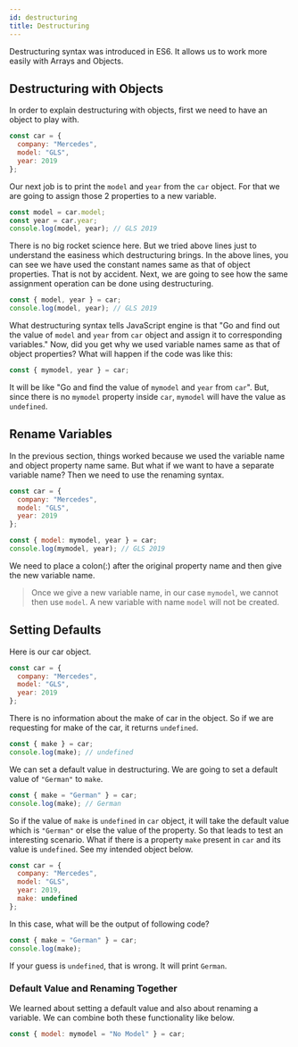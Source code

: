 ```yaml
---
id: destructuring
title: Destructuring
---
```


Destructuring syntax was introduced in ES6. It allows us to work more easily with Arrays and Objects.

## Destructuring with Objects

In order to explain destructuring with objects, first we need to have an object to play with.

```javascript
const car = {
  company: "Mercedes",
  model: "GLS",
  year: 2019
};
```

Our next job is to print the `model` and `year` from the `car` object. For that we are going to assign those 2 properties to a new variable.

```javascript
const model = car.model;
const year = car.year;
console.log(model, year); // GLS 2019
```

There is no big rocket science here. But we tried above lines just to understand the easiness which destructuring brings. In the above lines, you can see we have used the constant names same as that of object properties. That is not by accident. Next, we are going to see how the same assignment operation can be done using destructuring.

```javascript
const { model, year } = car;
console.log(model, year); // GLS 2019
```

What destructuring syntax tells JavaScript engine is that "Go and find out the value of `model` and `year` from `car` object and assign it to corresponding variables." Now, did you get why we used variable names same as that of object properties? What will happen if the code was like this:

```javascript
const { mymodel, year } = car;
```

It will be like "Go and find the value of `mymodel` and `year` from `car`". But, since there is no `mymodel` property inside `car`, `mymodel` will have the value as `undefined`.

## Rename Variables

In the previous section, things worked because we used the variable name and object property name same. But what if we want to have a separate variable name? Then we need to use the renaming syntax.

```javascript
const car = {
  company: "Mercedes",
  model: "GLS",
  year: 2019
};

const { model: mymodel, year } = car;
console.log(mymodel, year); // GLS 2019
```

We need to place a colon(:) after the original property name and then give the new variable name.

> Once we give a new variable name, in our case `mymodel`, we cannot then use `model`. A new variable with name `model` will not be created.

## Setting Defaults

Here is our car object.

```javascript
const car = {
  company: "Mercedes",
  model: "GLS",
  year: 2019
};
```

There is no information about the make of car in the object. So if we are requesting for make of the car, it returns `undefined`.

```javascript
const { make } = car;
console.log(make); // undefined
```

We can set a default value in destructuring. We are going to set a default value of `"German"` to `make`.

```javascript
const { make = "German" } = car;
console.log(make); // German
```

So if the value of `make` is `undefined` in `car` object, it will take the default value which is `"German"` or else the value of the property. So that leads to test an interesting scenario. What if there is a property `make` present in `car` and its value is `undefined`. See my intended object below.

```javascript
const car = {
  company: "Mercedes",
  model: "GLS",
  year: 2019,
  make: undefined
};
```

In this case, what will be the output of following code?

```javascript
const { make = "German" } = car;
console.log(make);
```

If your guess is `undefined`, that is wrong. It will print `German`.

### Default Value and Renaming Together

We learned about setting a default value and also about renaming a variable. We can combine both these functionality like below.

```javascript
const { model: mymodel = "No Model" } = car;
```
